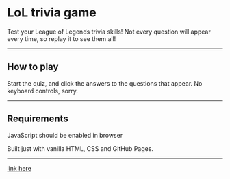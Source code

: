 # LoL trivia game

Test your League of Legends trivia skills! Not every question will appear every time, so replay it to see them all!

---

## How to play
Start the quiz, and click the answers to the questions that appear.
No keyboard controls, sorry.

---

## Requirements
JavaScript should be enabled in browser

Built just with vanilla HTML, CSS and GitHub Pages.

---

[link here](https://lucodyne.github.io/triviaGame/)
